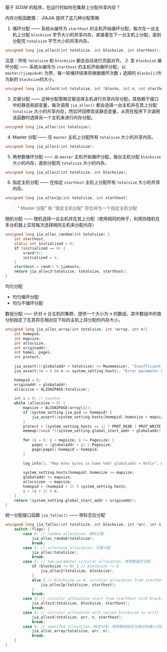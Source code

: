 基于 SDSM 的程序，在运行时如何在集群上分配共享内存？

内存分配函数簇：
JIAJIA 提供了这几种分配策略

1. 循环分配 —— 系统从编号为 `starthost` 的主机开始循环分配，每次在一台主机上分配 `blocksize` 字节大小的共享内存，紧接着在下一台主机上分配，直到分配完 `totalsize` 字节大小的共享内存。
```c
unsigned long jia_alloc3(int totalsize, int blocksize, int starthost);
```

注意：所有 `totalsize` 和 `blocksize` 都会自动进行页面对齐。
2. 变 `blocksize` 循环分配 —— 系统从编号为 `starthost` 的主机开始循环分配，以 `master/(jiapid=0)` 为界，每一轮循环结束将根据循环次数 `i` 选择的 `blocks[i]`作为新的 `blocksize`的大小。
```c
unsigned long jia_alloc4(int totalsize, int *blocks, int n, int starthost);
```
3. 交替分配 —— 这种分配策略交替选择主机进行共享内存分配。其依赖于接口中的静态局部变量，每次调用 `jia_alloc()` 都会选择一台主机并在其上分配 `totalsize` 大小的共享内存，然后环回修改该静态变量，从而在程序下次调用该函数时选择另一个主机来进行内存分配。
```c
unsigned long jia_alloc(int totalsize);
```
4.  Master 分配 —— 在 `master` 主机上分配所有 `totalsize` 大小的共享内存。
```c
unsigned long jia_alloc1(int totalsize);
```

5. 两参数循环分配 —— 从 `master` 主机开始循环分配，每台主机分配 `blocksize` 大小的内存，直到分配完 `totalsize` 大小的内存。
```c
unsigned long jia_alloc2(int totalsize, int blocksize);
```

6. 指定主机分配 —— 在指定 `starthost` 主机上分配所有 `totalsize` 大小的共享内存。
```c
unsigned long jia_alloc2p(int totalsize, int starthost)
```

>“ Master 分配” 和 “指定主机分配” 将合并为一个指定主机分配

随机分配 —— 随机选择一台主机并在其上分配（使用相同的种子，利用伪随机在多台机器上实现每次选择相同主机来分配内存）
```c
unsigned long jia_alloc_random(int totalsize) {
	int starthost;
	static int initialized = 0;
	if (initialized == 0) {
		srand(0);
		initialized = 1;
	}
	starthost = rand() % jiahosts;
	return jia_alloc3(totalsize, totalsize, starthost);
}
```

均匀分配
- 均匀循环分配
- 均匀不循环分配

数组分配 —— 针对 n 台主机的集群，提供一个大小为  n 的数组，其中数组中的值分别指定了在其将在相对应下标的主机上将分配的内存大小。
```c
unsigned long jia_alloc_array(int totalsize, int *array, int n){
	int homepid;
	int mapsize;
	int allocsize;
	int originaddr;
	int homei, pagei;
	int protect;
	
	jia_assert(((globaladdr + totalsize) <= Maxmemsize), "Insufficient shared space! --> Max=0x%x Left=0x%x, Need=0x%x\n", Maxmemsize, Maxmemsize - globaladdr, totalsize);
	jia_assert((n > 0 && n <= system_setting.hostc), "Error parameter n provided on jia_alloc_array call\n");

	homepid = 0;
	originaddr = globaladdr;
	allocsize = ALIGN2PAGE(totalsize);
	
	int i = 0; // counter
	while (allocsize > 0) {
		mapsize = ALIGN2PAGE(array[i]);
		if (system_setting.jia_pid == homepid) {
			jia_assert((system_setting.hosts[homepid].homesize + mapsize < (Homepages * Pagesize)), "Too many home pages");
		}
		protect = (system_setting.hostc == 1) ? PROT_READ | PROT_WRITE : PROT_READ;
		memmap((void *)(system_setting.global_start_addr + globaladdr), (size_t)mapsize, protect);
		
		for (i = 0; i < mapsize; i += Pagesize) {
			pagei = (globaladdr + i) / Pagesize;
			page[pagei].homepid = homepid;
		}
		
		log_info(3, "Map 0x%x bytes in home %4d! globaladdr = 0x%lx", mapsize, homepid, globaladdr);
		
		system_setting.hosts[homepid].homesize += mapsize;
		globaladdr += mapsize;
		allocsizee -= mapsize;
		homepid = (homepid + 1) % system_setting.hostc;
		i = (i + 1) % n;
	}
	return (system_setting.global_start_addr + originaddr);
}
```


统一分配接口函数 `jia_falloc()` —— 带标志位分配
```c
unsigned long jia_falloc(int totalsize, int blocksize, int *arr, int n, int starthost, int flags) {
	switch (flags) {
		case 0: // random allocation，随机分配
			jia_alloc_random(totalsize);
			break;
		case 1: // alternate allocation，交替分配
			jia_alloc(totalsize);
			break;
		case 2: // two-parameter circular allocation，两参数循环分配
			if (blocksize != 0) { // blocksize != 0
				jia_alloc2(totalsize, blocksize);
			}
			else { // blocksize == 0, circular allocation from starthost
				jia_alloc2p(totalsize, starthost);
			}
			break;
		case 3: // circular allocation start from starthost with blocksize
			jia_alloc3(totalsize, blocksize, starthost);
			break;
		case 4: // circular allocation with varied blocksize in arr[]
			jia_alloc4(totalsize, arr, n, starthost);
			break;
		case 5: // specifed allocation，指定分配，使用数组指定在每台机器上分配的大小
			jia_alloc_array(totalsize, arr, n);
			break;
	}
}
```
